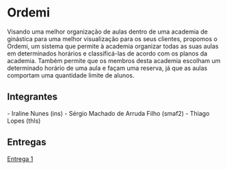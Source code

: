 # Ordemi
Visando uma melhor organização de aulas dentro de uma academia de ginástica para uma melhor visualização para os seus clientes, propomos o Ordemi, um sistema que permite à academia organizar todas as suas aulas em determinados horários e classificá-las de acordo com os  planos da academia. Também permite que os membros desta academia escolham um determinado horário de uma aula e façam uma reserva, já que as aulas comportam uma quantidade limite de alunos.

<h2> Integrantes </h2>
- Iraline Nunes (ins)
- Sérgio Machado de Arruda Filho (smaf2)
- Thiago Lopes (thls)

<h2> Entregas </h2>
<a href="https://docs.google.com/document/d/1FaArzYE8MahJAW-54yE2AsORq9h3vKWtlXC9JpdCx7E/edit?usp=sharing"> Entrega 1 </a>
